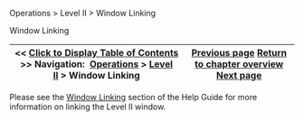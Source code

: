 ﻿
Operations > Level II > Window Linking

Window Linking

| << [Click to Display Table of Contents](levelii_windowlinking.md) >> **Navigation:**     [Operations](operations-1.md) > [Level II](level_ii-1.md) > Window Linking | [Previous page](levelii_properties-1.md) [Return to chapter overview](level_ii-1.md) [Next page](market_analyzer-1.md) |
| --- | --- |
Please see the [Window Linking](linking_windows-1.md) section of the Help Guide for more information on linking the Level II window.
